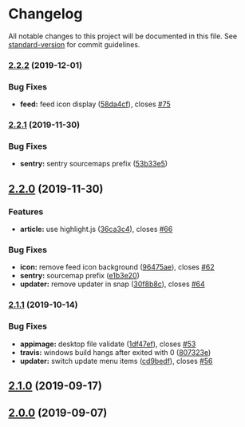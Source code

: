 # Changelog

All notable changes to this project will be documented in this file. See [standard-version](https://github.com/conventional-changelog/standard-version) for commit guidelines.

### [2.2.2](https://github.com/breeze2/breader/compare/v2.2.1...v2.2.2) (2019-12-01)

### Bug Fixes

- **feed:** feed icon display ([58da4cf](https://github.com/breeze2/breader/commit/58da4cfdcadfbda430b9055fd73f338f3db0cb90)), closes [#75](https://github.com/breeze2/breader/issues/75)

### [2.2.1](https://github.com/breeze2/breader/compare/v2.2.0...v2.2.1) (2019-11-30)

### Bug Fixes

- **sentry:** sentry sourcemaps prefix ([53b33e5](https://github.com/breeze2/breader/commit/53b33e55f529f31536c87117e71fce5ebf400a31))

## [2.2.0](https://github.com/breeze2/breader/compare/v2.1.1...v2.2.0) (2019-11-30)

### Features

- **article:** use highlight.js ([36ca3c4](https://github.com/breeze2/breader/commit/36ca3c47b9e4d7df0cf8b5f7e2d0d607c7c353a7)), closes [#66](https://github.com/breeze2/breader/issues/66)

### Bug Fixes

- **icon:** remove feed icon background ([96475ae](https://github.com/breeze2/breader/commit/96475ae4147a6c595e0583783825c35e6a45cb25)), closes [#62](https://github.com/breeze2/breader/issues/62)
- **sentry:** sourcemap prefix ([e1b3e20](https://github.com/breeze2/breader/commit/e1b3e20bb2d9710231259be8ce42761293c44e42))
- **updater:** remove updater in snap ([30f8b8c](https://github.com/breeze2/breader/commit/30f8b8cba7a18e83c4fc0b0c0364e956f79d7112)), closes [#64](https://github.com/breeze2/breader/issues/64)

### [2.1.1](https://github.com/breeze2/breader/compare/v2.1.0...v2.1.1) (2019-10-14)

### Bug Fixes

- **appimage:** desktop file validate ([1df47ef](https://github.com/breeze2/breader/commit/1df47ef)), closes [#53](https://github.com/breeze2/breader/issues/53)
- **travis:** windows build hangs after exited with 0 ([807323e](https://github.com/breeze2/breader/commit/807323e))
- **updater:** switch update menu items ([cd9bedf](https://github.com/breeze2/breader/commit/cd9bedf)), closes [#56](https://github.com/breeze2/breader/issues/56)

## [2.1.0](https://github.com/breeze2/breader/compare/v2.0.0...v2.1.0) (2019-09-17)

## [2.0.0](https://github.com/breeze2/breader/compare/v1.0.0...v2.0.0) (2019-09-07)
